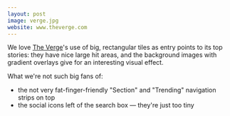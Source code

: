 ```yaml
---
layout: post
image: verge.jpg
website: www.theverge.com
---
```

We love [The Verge](http://theverge.com/)'s use of big, rectangular tiles as entry points to its top stories: they have nice large hit areas, and the background images with gradient overlays give for an interesting visual effect.

What we're not such big fans of:

* the not very fat-finger-friendly "Section" and "Trending" navigation strips on top
* the social icons left of the search box — they're just too tiny